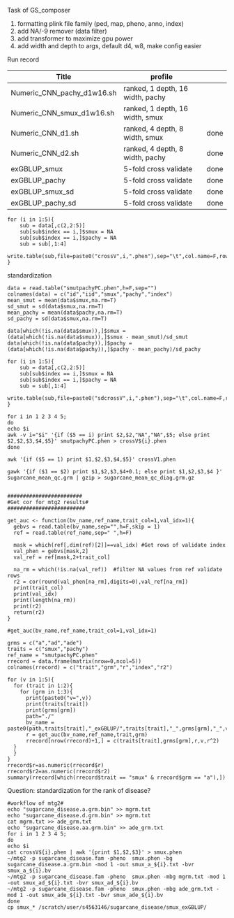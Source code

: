 Task of GS_composer

1. formatting plink file family (ped, map, pheno, anno, index)
2. add NA/-9 remover (data filter)
3. add transformer to maximize gpu power
3. add width and depth to args, default d4, w8, make config easier 



Run record

| Title                      | profile                          |      |
| -------------------------- | -------------------------------- | ---- |
| Numeric_CNN_pachy_d1w16.sh | ranked, 1 depth, 16 width, pachy |      |
| Numeric_CNN_smux_d1w16.sh  | ranked, 1 depth, 16 width, smux  |      |
| Numeric_CNN_d1.sh          | ranked, 4 depth, 8 width, smux   | done |
| Numeric_CNN_d2.sh          | ranked, 4 depth, 8 width, pachy  | done |
| exGBLUP_smux               | 5-fold cross validate            | done |
| exGBLUP_pachy              | 5-fold cross validate            | done |
| exGBLUP_smux_sd            | 5-fold cross validate            | done |
| exGBLUP_pachy_sd           | 5-fold cross validate            | done |

```{r}
for (i in 1:5){
    sub = data[,c(2,2:5)]
	sub[sub$index == i,]$smux = NA
    sub[sub$index == i,]$pachy = NA
    sub = sub[,1:4]
    write.table(sub,file=paste0("crossV",i,".phen"),sep="\t",col.name=F,row.name=F,quote=False)
}
```

standardization 
```{r}
data = read.table("smutpachyPC.phen",h=F,sep="")
colnames(data) = c("id","iid","smux","pachy","index")
mean_smut = mean(data$smux,na.rm=T)
sd_smut = sd(data$smux,na.rm=T)
mean_pachy = mean(data$pachy,na.rm=T)
sd_pachy = sd(data$smux,na.rm=T)

data[which(!is.na(data$smux)),]$smux = (data[which(!is.na(data$smux)),]$smux - mean_smut)/sd_smut
data[which(!is.na(data$pachy)),]$pachy = (data[which(!is.na(data$pachy)),]$pachy - mean_pachy)/sd_pachy

for (i in 1:5){
    sub = data[,c(2,2:5)]
	sub[sub$index == i,]$smux = NA
    sub[sub$index == i,]$pachy = NA
    sub = sub[,1:4]
    write.table(sub,file=paste0("sdcrossV",i,".phen"),sep="\t",col.name=F,row.name=F,quote=F)
}
```

```{bash}
for i in 1 2 3 4 5;
do
echo $i
awk -v i="$i" '{if ($5 == i) print $2,$2,"NA","NA",$5; else print $2,$2,$3,$4,$5}' smutpachyPC.phen > crossV${i}.phen
done

awk '{if ($5 == 1) print $1,$2,$3,$4,$5}' crossV1.phen

gawk '{if ($1 == $2) print $1,$2,$3,$4+0.1; else print $1,$2,$3,$4 }' sugarcane_mean_qc.grm | gzip > sugarcane_mean_qc_diag.grm.gz
```

```{r}

########################
#Get cor for mtg2 results#
#########################

get_auc <- function(bv_name,ref_name,trait_col=1,val_idx=1){
  gebvs = read.table(bv_name,sep="",h=F,skip = 1)
  ref = read.table(ref_name,sep=" ",h=F)
  
  mask = which(ref[,dim(ref)[2]]==val_idx) #Get rows of validate index
  val_phen = gebvs[mask,2]
  val_ref = ref[mask,2+trait_col]
  
  na_rm = which(!is.na(val_ref))  #filter NA values from ref validate rows
  r2 = cor(round(val_phen[na_rm],digits=0),val_ref[na_rm])
  print(trait_col)
  print(val_idx)
  print(length(na_rm))
  print(r2)
  return(r2)
}

#get_auc(bv_name,ref_name,trait_col=1,val_idx=1)

grms = c("a","ad","ade")
traits = c("smux","pachy")
ref_name = "smutpachyPC.phen"
rrecord = data.frame(matrix(nrow=0,ncol=5))
colnames(rrecord) = c("trait","grm","r","index","r2")

for (v in 1:5){
  for (trait in 1:2){
    for (grm in 1:3){
      print(paste0("v=",v))
      print(traits[trait])
      print(grms[grm])
      path="./"
      bv_name = paste0(path,traits[trait],"_exGBLUP/",traits[trait],"_",grms[grm],"_",v,".bv")
      r = get_auc(bv_name,ref_name,trait,grm)
      rrecord[nrow(rrecord)+1,] = c(traits[trait],grms[grm],r,v,r^2)
  }
  }
}
rrecord$r=as.numeric(rrecord$r)
rrecord$r2=as.numeric(rrecord$r2)
summary(rrecord[which(rrecord$trait == "smux" & rrecord$grm == "a"),])
```

Question: standardization for the rank of disease?





```{bash}
#workflow of mtg2#
echo "sugarcane_disease.a.grm.bin" >> mgrm.txt
echo "sugarcane_disease.d.grm.bin" >> mgrm.txt
cat mgrm.txt >> ade_grm.txt
echo "sugarcane_disease.aa.grm.bin" >> ade_grm.txt
for i in 1 2 3 4 5;
do
echo $i
cat crossV${i}.phen | awk '{print $1,$2,$3}' > smux.phen
~/mtg2 -p sugarcane_disease.fam -pheno  smux.phen -bg sugarcane_disease.a.grm.bin -mod 1 -out smux_a_${i}.txt -bvr smux_a_${i}.bv
~/mtg2 -p sugarcane_disease.fam -pheno  smux.phen -mbg mgrm.txt -mod 1 -out smux_ad_${i}.txt -bvr smux_ad_${i}.bv
~/mtg2 -p sugarcane_disease.fam -pheno  smux.phen -mbg ade_grm.txt -mod 1 -out smux_ade_${i}.txt -bvr smux_ade_${i}.bv
done
cp smux_* /scratch/user/s4563146/sugarcane_disease/smux_exGBLUP/
```

